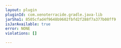 ```yaml
---
layout: plugin
pluginId: com.xenoterracide.gradle.java-lib
jarSha1: 8505cfad4f9648b9602fbfd2f288f7a377b08ff9
isJarAvailable: true
error: NONE
violations: []

---
```

